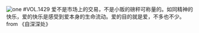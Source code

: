 ![one](http://image.wufazhuce.com/FuRYrw2g5nor65Qle2WIPybdA2aN)
#VOL.1429
爱不是市场上的交易，不是小贩的磅秤可称量的。如同精神的快乐，爱的快乐是感受到爱本身的生命流动。爱的目的就是爱，不多也不少。 from 《自深深处》